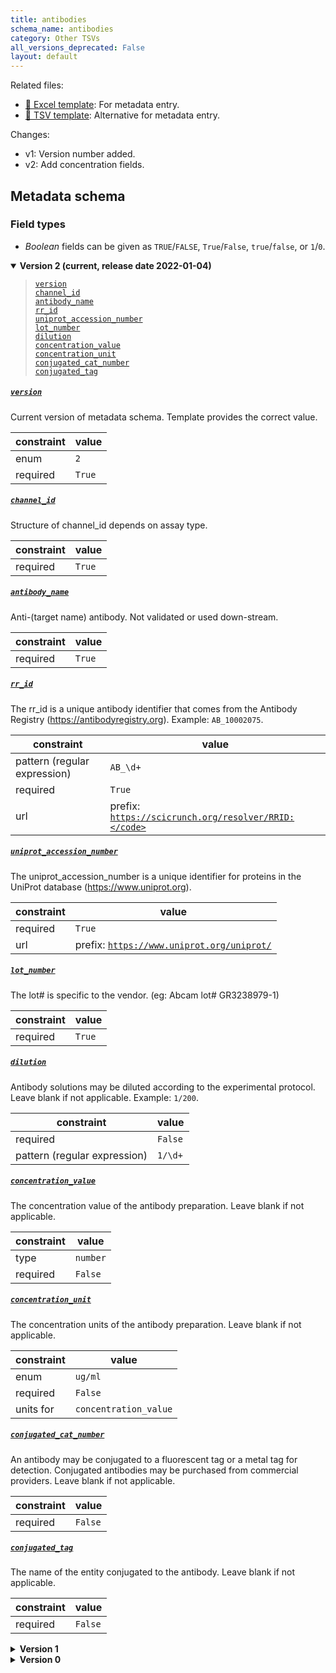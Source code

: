 ```yaml
---
title: antibodies
schema_name: antibodies
category: Other TSVs
all_versions_deprecated: False
layout: default
---
```


Related files:

- [📝 Excel template](https://raw.githubusercontent.com/hubmapconsortium/ingest-validation-tools/main/docs/antibodies/antibodies.xlsx): For metadata entry.
- [📝 TSV template](https://raw.githubusercontent.com/hubmapconsortium/ingest-validation-tools/main/docs/antibodies/antibodies.tsv): Alternative for metadata entry.

Changes:
- v1: Version number added.
- v2: Add concentration fields.



## Metadata schema

### Field types
- *Boolean* fields can be given as `TRUE`/`FALSE`, `True`/`False`, `true`/`false`, or `1`/`0`.  


<details markdown="1" open="true"><summary><b>Version 2 (current, release date 2022-01-04)</b></summary>

<blockquote markdown="1">

[`version`](#version)<br>
[`channel_id`](#channel_id)<br>
[`antibody_name`](#antibody_name)<br>
[`rr_id`](#rr_id)<br>
[`uniprot_accession_number`](#uniprot_accession_number)<br>
[`lot_number`](#lot_number)<br>
[`dilution`](#dilution)<br>
[`concentration_value`](#concentration_value)<br>
[`concentration_unit`](#concentration_unit)<br>
[`conjugated_cat_number`](#conjugated_cat_number)<br>
[`conjugated_tag`](#conjugated_tag)<br>

</blockquote>

<a name="version"></a>
##### [`version`](#version)
Current version of metadata schema. Template provides the correct value.

| constraint | value |
| --- | --- |
| enum | `2` |
| required | `True` |

<a name="channel_id"></a>
##### [`channel_id`](#channel_id)
Structure of channel_id depends on assay type.

| constraint | value |
| --- | --- |
| required | `True` |

<a name="antibody_name"></a>
##### [`antibody_name`](#antibody_name)
Anti-(target name) antibody. Not validated or used down-stream.

| constraint | value |
| --- | --- |
| required | `True` |

<a name="rr_id"></a>
##### [`rr_id`](#rr_id)
The rr_id is a unique antibody identifier that comes from the Antibody Registry (https://antibodyregistry.org). Example: `AB_10002075`.

| constraint | value |
| --- | --- |
| pattern (regular expression) | <code>AB_\d+</code> |
| required | `True` |
| url | prefix: <code>https://scicrunch.org/resolver/RRID:</code> |

<a name="uniprot_accession_number"></a>
##### [`uniprot_accession_number`](#uniprot_accession_number)
The uniprot_accession_number is a unique identifier for proteins in the UniProt database (https://www.uniprot.org).

| constraint | value |
| --- | --- |
| required | `True` |
| url | prefix: <code>https://www.uniprot.org/uniprot/</code> |

<a name="lot_number"></a>
##### [`lot_number`](#lot_number)
The lot# is specific to the vendor. (eg: Abcam lot# GR3238979-1)

| constraint | value |
| --- | --- |
| required | `True` |

<a name="dilution"></a>
##### [`dilution`](#dilution)
Antibody solutions may be diluted according to the experimental protocol. Leave blank if not applicable. Example: `1/200`.

| constraint | value |
| --- | --- |
| required | `False` |
| pattern (regular expression) | <code>1/\d+</code> |

<a name="concentration_value"></a>
##### [`concentration_value`](#concentration_value)
The concentration value of the antibody preparation. Leave blank if not applicable.

| constraint | value |
| --- | --- |
| type | `number` |
| required | `False` |

<a name="concentration_unit"></a>
##### [`concentration_unit`](#concentration_unit)
The concentration units of the antibody preparation. Leave blank if not applicable.

| constraint | value |
| --- | --- |
| enum | `ug/ml` |
| required | `False` |
| units for | `concentration_value` |

<a name="conjugated_cat_number"></a>
##### [`conjugated_cat_number`](#conjugated_cat_number)
An antibody may be conjugated to a fluorescent tag or a metal tag for detection. Conjugated antibodies may be purchased from commercial providers. Leave blank if not applicable.

| constraint | value |
| --- | --- |
| required | `False` |

<a name="conjugated_tag"></a>
##### [`conjugated_tag`](#conjugated_tag)
The name of the entity conjugated to the antibody. Leave blank if not applicable.

| constraint | value |
| --- | --- |
| required | `False` |

</details>


<details markdown="1" ><summary><b>Version 1</b></summary>


<a name="version"></a>
##### [`version`](#version)
Current version of metadata schema. Template provides the correct value.

| constraint | value |
| --- | --- |
| enum | `1` |
| required | `True` |

<a name="channel_id"></a>
##### [`channel_id`](#channel_id)
Structure of channel_id depends on assay type.

| constraint | value |
| --- | --- |
| required | `True` |

<a name="antibody_name"></a>
##### [`antibody_name`](#antibody_name)
Anti-(target name) antibody. Not validated or used down-stream.

| constraint | value |
| --- | --- |
| required | `True` |

<a name="rr_id"></a>
##### [`rr_id`](#rr_id)
The rr_id is a unique antibody identifier that comes from the Antibody Registry (https://antibodyregistry.org). Example: `AB_10002075`.

| constraint | value |
| --- | --- |
| pattern (regular expression) | <code>AB_\d+</code> |
| required | `True` |
| url | prefix: <code>https://scicrunch.org/resolver/RRID:</code> |

<a name="uniprot_accession_number"></a>
##### [`uniprot_accession_number`](#uniprot_accession_number)
The uniprot_accession_number is a unique identifier for proteins in the UniProt database (https://www.uniprot.org).

| constraint | value |
| --- | --- |
| required | `True` |
| url | prefix: <code>https://www.uniprot.org/uniprot/</code> |

<a name="lot_number"></a>
##### [`lot_number`](#lot_number)
The lot# is specific to the vendor. (eg: Abcam lot# GR3238979-1)

| constraint | value |
| --- | --- |
| required | `True` |

<a name="dilution"></a>
##### [`dilution`](#dilution)
Antibody solutions may be diluted according to the experimental protocol. Leave blank if not applicable. Example: `1/200`.

| constraint | value |
| --- | --- |
| required | `False` |
| pattern (regular expression) | <code>1/\d+</code> |

<a name="conjugated_cat_number"></a>
##### [`conjugated_cat_number`](#conjugated_cat_number)
An antibody may be conjugated to a fluorescent tag or a metal tag for detection. Conjugated antibodies may be purchased from commercial providers. Leave blank if not applicable.

| constraint | value |
| --- | --- |
| required | `False` |

<a name="conjugated_tag"></a>
##### [`conjugated_tag`](#conjugated_tag)
The name of the entity conjugated to the antibody. Leave blank if not applicable.

| constraint | value |
| --- | --- |
| required | `False` |

</details>



<details markdown="1" ><summary><b>Version 0</b></summary>


<a name="channel_id"></a>
##### [`channel_id`](#channel_id)
Structure of channel_id depends on assay type.

| constraint | value |
| --- | --- |
| required | `True` |

<a name="antibody_name"></a>
##### [`antibody_name`](#antibody_name)
Anti-(target name) antibody. Not validated or used down-stream.

| constraint | value |
| --- | --- |
| required | `True` |

<a name="rr_id"></a>
##### [`rr_id`](#rr_id)
The rr_id is a unique antibody identifier that comes from the Antibody Registry (https://antibodyregistry.org). Example: `AB_10002075`.

| constraint | value |
| --- | --- |
| pattern (regular expression) | <code>AB_\d+</code> |
| required | `True` |
| url | prefix: <code>https://scicrunch.org/resolver/RRID:</code> |

<a name="uniprot_accession_number"></a>
##### [`uniprot_accession_number`](#uniprot_accession_number)
The uniprot_accession_number is a unique identifier for proteins in the UniProt database (https://www.uniprot.org).

| constraint | value |
| --- | --- |
| required | `True` |
| url | prefix: <code>https://www.uniprot.org/uniprot/</code> |

<a name="lot_number"></a>
##### [`lot_number`](#lot_number)
The lot# is specific to the vendor. (eg: Abcam lot# GR3238979-1)

| constraint | value |
| --- | --- |
| required | `True` |

<a name="dilution"></a>
##### [`dilution`](#dilution)
Antibody solutions may be diluted according to the experimental protocol. Leave blank if not applicable. Example: `1/200`.

| constraint | value |
| --- | --- |
| required | `False` |
| pattern (regular expression) | <code>1/\d+</code> |

<a name="conjugated_cat_number"></a>
##### [`conjugated_cat_number`](#conjugated_cat_number)
An antibody may be conjugated to a fluorescent tag or a metal tag for detection. Conjugated antibodies may be purchased from commercial providers. Leave blank if not applicable.

| constraint | value |
| --- | --- |
| required | `False` |

<a name="conjugated_tag"></a>
##### [`conjugated_tag`](#conjugated_tag)
The name of the entity conjugated to the antibody. Leave blank if not applicable.

| constraint | value |
| --- | --- |
| required | `False` |

</details>
